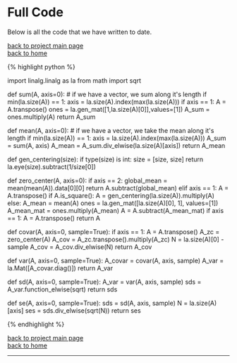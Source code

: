 # Full Code
Below is all the code that we have written to date.

[back to project main page](./stats_from_scratch.md)\
[back to home](../index.md)

{% highlight python %}

import linalg.linalg as la
from math import sqrt

def sum(A, axis=0):
    # if we have a vector, we sum along it's length
    if min(la.size(A)) == 1:
        axis = la.size(A).index(max(la.size(A)))
    if axis == 1:
        A = A.transpose()
    ones = la.gen_mat([1,la.size(A)[0]],values=[1])
    A_sum = ones.multiply(A)
    return A_sum

def mean(A, axis=0):
    # if we have a vector, we take the mean along it's length
    if min(la.size(A)) == 1:
        axis = la.size(A).index(max(la.size(A)))
    A_sum = sum(A, axis)
    A_mean = A_sum.div_elwise(la.size(A)[axis])
    return A_mean

def gen_centering(size):
    if type(size) is int:
        size = [size, size]
    return la.eye(size).subtract(1/size[0])

def zero_center(A, axis=0):
    if axis == 2:
        global_mean = mean(mean(A)).data[0][0]
        return A.subtract(global_mean)
    elif axis == 1:
        A = A.transpose()
    if A.is_square():
        A = gen_centering(la.size(A)).multiply(A)
    else:
        A_mean = mean(A)
        ones = la.gen_mat([la.size(A)[0], 1], values=[1])
        A_mean_mat = ones.multiply(A_mean)
        A = A.subtract(A_mean_mat)
    if axis == 1:
        A = A.transpose()
    return A

def covar(A, axis=0, sample=True):
    if axis == 1:
        A = A.transpose()
    A_zc = zero_center(A)
    A_cov = A_zc.transpose().multiply(A_zc)
    N = la.size(A)[0] - sample
    A_cov = A_cov.div_elwise(N)
    return A_cov

def var(A, axis=0, sample=True):
    A_covar = covar(A, axis, sample)
    A_var = la.Mat([A_covar.diag()])
    return A_var

def sd(A, axis=0, sample=True):
    A_var = var(A, axis, sample)
    sds = A_var.function_elwise(sqrt)
    return sds

def se(A, axis=0, sample=True):
    sds = sd(A, axis, sample)
    N = la.size(A)[axis]
    ses = sds.div_elwise(sqrt(N))
    return ses

{% endhighlight %}

[back to project main page](./stats_from_scratch.md)\
[back to home](../index.md)

---
<script src="https://utteranc.es/client.js"
        repo="Matt-A-Bennett/Matt-A-Bennett.github.io"
        issue-term="https://matt-a-bennett.github.io/stats_from_scratch/full_code.html"
        theme="github-light"
        crossorigin="anonymous"
        async>
</script>

